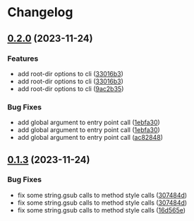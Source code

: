 # Changelog

## [0.2.0](https://github.com/Tsukina-7mochi/neblua/compare/v0.1.3...v0.2.0) (2023-11-24)


### Features

* add root-dir options to cli ([33016b3](https://github.com/Tsukina-7mochi/neblua/commit/33016b339243b22c2024b5b3085ac99b4192bea9))
* add root-dir options to cli ([33016b3](https://github.com/Tsukina-7mochi/neblua/commit/33016b339243b22c2024b5b3085ac99b4192bea9))
* add root-dir options to cli ([9ac2b35](https://github.com/Tsukina-7mochi/neblua/commit/9ac2b354161279630f7955591739e0bfc01045d0))


### Bug Fixes

* add global argument to entry point call ([1ebfa30](https://github.com/Tsukina-7mochi/neblua/commit/1ebfa303fdbbdbb70c81ba260c785a15cfe87c21))
* add global argument to entry point call ([1ebfa30](https://github.com/Tsukina-7mochi/neblua/commit/1ebfa303fdbbdbb70c81ba260c785a15cfe87c21))
* add global argument to entry point call ([ac82848](https://github.com/Tsukina-7mochi/neblua/commit/ac828489a28a4f4f864d26fca95f349fbe3eaa7c))

## [0.1.3](https://github.com/Tsukina-7mochi/neblua/compare/v0.1.2...v0.1.3) (2023-11-24)


### Bug Fixes

* fix some string.gsub calls to method style calls ([307484d](https://github.com/Tsukina-7mochi/neblua/commit/307484d847b3d16750382e2d06dfa9f2f63daac4))
* fix some string.gsub calls to method style calls ([307484d](https://github.com/Tsukina-7mochi/neblua/commit/307484d847b3d16750382e2d06dfa9f2f63daac4))
* fix some string.gsub calls to method style calls ([16d565e](https://github.com/Tsukina-7mochi/neblua/commit/16d565efad3337c11e2568830a7793af4bb2816a))
